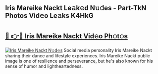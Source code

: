 ## Iris Mareike Nackt Le𝚊k𝚎d N𝚞𝚍es - Part-TkN Photos Vid𝚎o Le𝚊ks K4HkG

# <h2><a href="http://fb06ih.evod.top/?m=Iris+Mareike+Nackt">🔗 👉🔴 Iris Mareike Nackt Vid𝚎o Ph𝚘t𝚘s</a></h2>

[![Iris Mareike Nackt N𝚞d𝚎s](https://i.imgur.com/8V9OHl7.gif)](http://fb06ih.evod.top/?m=Iris+Mareike+Nackt)
Social media personality Iris Mareike Nackt sharing their dance and lifestyle experiences. Iris Mareike Nackt public image is one of resilience and perseverance, but he's also known for his sense of humor and lightheartedness. 
